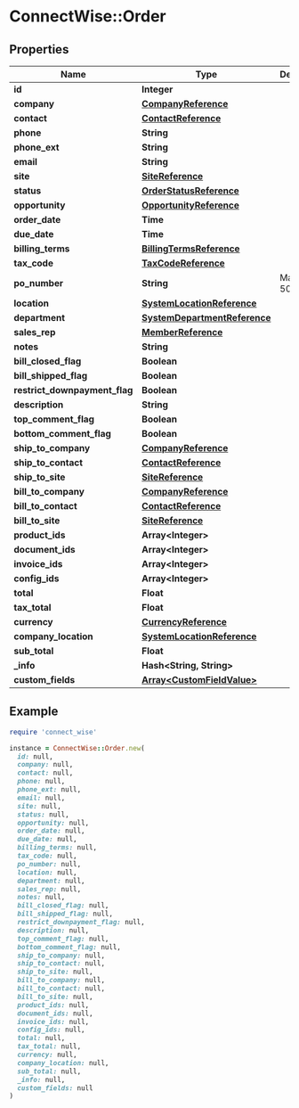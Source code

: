 # ConnectWise::Order

## Properties

| Name | Type | Description | Notes |
| ---- | ---- | ----------- | ----- |
| **id** | **Integer** |  | [optional] |
| **company** | [**CompanyReference**](CompanyReference.md) |  | [optional] |
| **contact** | [**ContactReference**](ContactReference.md) |  | [optional] |
| **phone** | **String** |  | [optional] |
| **phone_ext** | **String** |  | [optional] |
| **email** | **String** |  | [optional] |
| **site** | [**SiteReference**](SiteReference.md) |  | [optional] |
| **status** | [**OrderStatusReference**](OrderStatusReference.md) |  | [optional] |
| **opportunity** | [**OpportunityReference**](OpportunityReference.md) |  | [optional] |
| **order_date** | **Time** |  | [optional] |
| **due_date** | **Time** |  | [optional] |
| **billing_terms** | [**BillingTermsReference**](BillingTermsReference.md) |  | [optional] |
| **tax_code** | [**TaxCodeReference**](TaxCodeReference.md) |  | [optional] |
| **po_number** | **String** |  Max length: 50; | [optional] |
| **location** | [**SystemLocationReference**](SystemLocationReference.md) |  | [optional] |
| **department** | [**SystemDepartmentReference**](SystemDepartmentReference.md) |  | [optional] |
| **sales_rep** | [**MemberReference**](MemberReference.md) |  | [optional] |
| **notes** | **String** |  | [optional] |
| **bill_closed_flag** | **Boolean** |  | [optional] |
| **bill_shipped_flag** | **Boolean** |  | [optional] |
| **restrict_downpayment_flag** | **Boolean** |  | [optional] |
| **description** | **String** |  | [optional] |
| **top_comment_flag** | **Boolean** |  | [optional] |
| **bottom_comment_flag** | **Boolean** |  | [optional] |
| **ship_to_company** | [**CompanyReference**](CompanyReference.md) |  | [optional] |
| **ship_to_contact** | [**ContactReference**](ContactReference.md) |  | [optional] |
| **ship_to_site** | [**SiteReference**](SiteReference.md) |  | [optional] |
| **bill_to_company** | [**CompanyReference**](CompanyReference.md) |  | [optional] |
| **bill_to_contact** | [**ContactReference**](ContactReference.md) |  | [optional] |
| **bill_to_site** | [**SiteReference**](SiteReference.md) |  | [optional] |
| **product_ids** | **Array&lt;Integer&gt;** |  | [optional] |
| **document_ids** | **Array&lt;Integer&gt;** |  | [optional] |
| **invoice_ids** | **Array&lt;Integer&gt;** |  | [optional] |
| **config_ids** | **Array&lt;Integer&gt;** |  | [optional] |
| **total** | **Float** |  | [optional] |
| **tax_total** | **Float** |  | [optional] |
| **currency** | [**CurrencyReference**](CurrencyReference.md) |  | [optional] |
| **company_location** | [**SystemLocationReference**](SystemLocationReference.md) |  | [optional] |
| **sub_total** | **Float** |  | [optional] |
| **_info** | **Hash&lt;String, String&gt;** |  | [optional] |
| **custom_fields** | [**Array&lt;CustomFieldValue&gt;**](CustomFieldValue.md) |  | [optional] |

## Example

```ruby
require 'connect_wise'

instance = ConnectWise::Order.new(
  id: null,
  company: null,
  contact: null,
  phone: null,
  phone_ext: null,
  email: null,
  site: null,
  status: null,
  opportunity: null,
  order_date: null,
  due_date: null,
  billing_terms: null,
  tax_code: null,
  po_number: null,
  location: null,
  department: null,
  sales_rep: null,
  notes: null,
  bill_closed_flag: null,
  bill_shipped_flag: null,
  restrict_downpayment_flag: null,
  description: null,
  top_comment_flag: null,
  bottom_comment_flag: null,
  ship_to_company: null,
  ship_to_contact: null,
  ship_to_site: null,
  bill_to_company: null,
  bill_to_contact: null,
  bill_to_site: null,
  product_ids: null,
  document_ids: null,
  invoice_ids: null,
  config_ids: null,
  total: null,
  tax_total: null,
  currency: null,
  company_location: null,
  sub_total: null,
  _info: null,
  custom_fields: null
)
```


